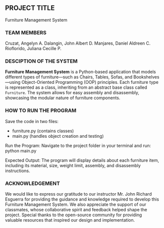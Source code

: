 ## PROJECT TITLE
Furniture Management System

### TEAM MEMBERS
Cruzat, Angelyn A.
Dalangin, John Albert D.
Manjares, Daniel Aldreen C.
Rioflorido, Juliana Cecille P.

### DESCIPTION OF THE SYSTEM
**Furniture Management System** is a Python-based application that models different types of furniture—such as Chairs, Tables, Sofas, and Bookshelves—using Object-Oriented Programming (OOP) principles. Each furniture type is represented as a class, inheriting from an abstract base class called `Furniture`. The system allows for easy assembly and disassembly, showcasing the modular nature of furniture components.

### HOW TO RUN THE PROGRAM
Save the code in two files:
   - furniture.py (contains classes)
   - main.py (handles object creation and testing)

Run the Program:
Navigate to the project folder in your terminal and run:
python main.py

Expected Output:
The program will display details about each furniture item, including its material, size, weight limit, assembly, and disassembly instructions.

### ACKNOWLEDGEMENT
We would like to express our gratitude to our instructor Mr. John Richard Esguerra for providing the guidance and knowledge required to develop this Furniture Management System. We also appreciate the support of our classmates, whose collaborative spirit and feedback helped shape the project. Special thanks to the open-source community for providing valuable resources that inspired our design and implementation.


